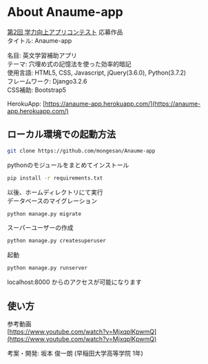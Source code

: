 # About Anaume-app

[第2回 学力向上アプリコンテスト](https://www.gakuryokuup.com/) 応募作品  
タイトル: Anaume-app  

名目: 英文学習補助アプリ  
テーマ: 穴埋め式の記憶法を使った効率的暗記  
使用言語: HTML5, CSS, Javascript, jQuery(3.6.0), Python(3.7.2)  
フレームワーク: Django3.2.6  
CSS補助: Bootstrap5

HerokuApp: [https://anaume-app.herokuapp.com/](https://anaume-app.herokuapp.com/)    

## ローカル環境での起動方法
```sh
git clone https://github.com/mongesan/Anaume-app
```
pythonのモジュールをまとめてインストール
```sh
pip install -r requirements.txt
```
以後、ホームディレクトリにて実行  
データベースのマイグレーション
```sh
python manage.py migrate
```
スーパーユーザーの作成
```sh
python manage.py createsuperuser
```
起動
```sh
python manage.py runserver
```
localhost:8000 からのアクセスが可能になります

## 使い方
参考動画  
[https://www.youtube.com/watch?v=MjxqplKpwmQ](https://www.youtube.com/watch?v=MjxqplKpwmQ)


考案・開発: 坂本 俊一朗 (早稲田大学高等学院 1年)
